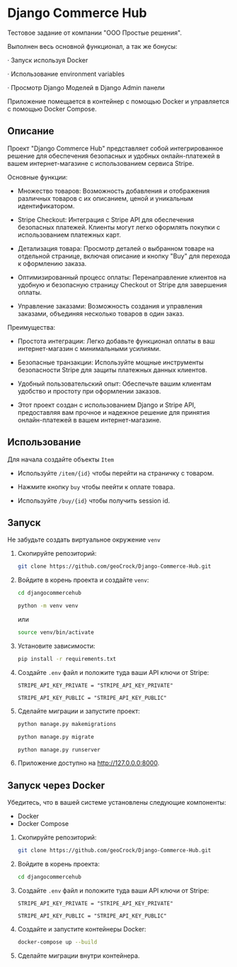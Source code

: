 # Django Commerce Hub
Тестовое задание от компании "ООО Простые решения".

Выполнен весь основной функционал, а так же бонусы:

· 	Запуск используя Docker 

· 	Использование environment variables 

· 	Просмотр Django Моделей в Django Admin панели 


Приложение помещается в контейнер с помощью Docker и управляется с помощью Docker Compose.


## Описание

Проект "Django Commerce Hub" представляет собой интегрированное решение для обеспечения безопасных и удобных онлайн-платежей в вашем интернет-магазине с использованием сервиса Stripe.

Основные функции:

- Множество товаров: Возможность добавления и отображения различных товаров с их описанием, ценой и уникальным идентификатором.

- Stripe Checkout: Интеграция с Stripe API для обеспечения безопасных платежей. Клиенты могут легко оформлять покупки с использованием платежных карт.

- Детализация товара: Просмотр деталей о выбранном товаре на отдельной странице, включая описание и кнопку "Buy" для перехода к оформлению заказа.

- Оптимизированный процесс оплаты: Перенаправление клиентов на удобную и безопасную страницу Checkout от Stripe для завершения оплаты.

- Управление заказами: Возможность создания и управления заказами, объединяя несколько товаров в один заказ.

Преимущества:

- Простота интеграции: Легко добавьте функционал оплаты в ваш интернет-магазин с минимальными усилиями.

- Безопасные транзакции: Используйте мощные инструменты безопасности Stripe для защиты платежных данных клиентов.

- Удобный пользовательский опыт: Обеспечьте вашим клиентам удобство и простоту при оформлении заказов.

- Этот проект создан с использованием Django и Stripe API, предоставляя вам прочное и надежное решение для принятия онлайн-платежей в вашем интернет-магазине.

## Использование

Для начала создайте объекты `Item`

- Используйте `/item/{id}` чтобы перейти на страничку с товаром.
- Нажмите кнопку `buy` чтобы пеейти к оплате товара.

- Используйте `/buy/{id}` чтобы получить session id.

## Запуск

Не забудьте создать виртуальное окружение `venv`

1. Скопируйте репозиторий:

     ```bash
     git clone https://github.com/geoCrock/Django-Commerce-Hub.git
     ```

2. Войдите в корень проекта и создайте `venv`:

     ```bash
     cd djangocommercehub
     ```

     ```bash
     python -m venv venv
     ```
     или

     ```bash
     source venv/bin/activate
     ```

4. Установите зависимости:

     ```bash
     pip install -r requirements.txt
     ```

5. Создайте `.env` файл и положите туда ваши API ключи от Stripe:

     ```env
     STRIPE_API_KEY_PRIVATE = "STRIPE_API_KEY_PRIVATE"
    
     STRIPE_API_KEY_PUBLIC = "STRIPE_API_KEY_PUBLIC"
     ```


6. Сделайте миграции и запустите проект:
   
    ```bash
    python manage.py makemigrations
     ```

    ```bash
    python manage.py migrate
     ```

    ```bash
    python manage.py runserver
     ```
   
7. Приложение доступно на http://127.0.0.0:8000.



##  Запуск через Docker

Убедитесь, что в вашей системе установлены следующие компоненты:

- Docker
- Docker Compose


1. Скопируйте репозиторий:

     ```bash
     git clone https://github.com/geoCrock/Django-Commerce-Hub.git
     ```

2. Войдите в корень проекта:

     ```bash
     cd djangocommercehub
     ```

3. Создайте `.env` файл и положите туда ваши API ключи от Stripe:

     ```env
     STRIPE_API_KEY_PRIVATE = "STRIPE_API_KEY_PRIVATE"
    
     STRIPE_API_KEY_PUBLIC = "STRIPE_API_KEY_PUBLIC"
     ```
  
4. Создайте и запустите контейнеры Docker:

     ```bash
     docker-compose up --build
     ```
5. Сделайте миграции внутри контейнера.

